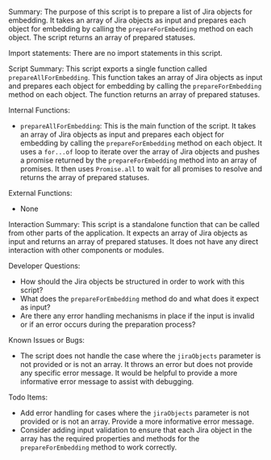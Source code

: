 Summary:
The purpose of this script is to prepare a list of Jira objects for embedding. It takes an array of Jira objects as input and prepares each object for embedding by calling the `prepareForEmbedding` method on each object. The script returns an array of prepared statuses.

Import statements:
There are no import statements in this script.

Script Summary:
This script exports a single function called `prepareAllForEmbedding`. This function takes an array of Jira objects as input and prepares each object for embedding by calling the `prepareForEmbedding` method on each object. The function returns an array of prepared statuses.

Internal Functions:
- `prepareAllForEmbedding`: This is the main function of the script. It takes an array of Jira objects as input and prepares each object for embedding by calling the `prepareForEmbedding` method on each object. It uses a `for...of` loop to iterate over the array of Jira objects and pushes a promise returned by the `prepareForEmbedding` method into an array of promises. It then uses `Promise.all` to wait for all promises to resolve and returns the array of prepared statuses.

External Functions:
- None

Interaction Summary:
This script is a standalone function that can be called from other parts of the application. It expects an array of Jira objects as input and returns an array of prepared statuses. It does not have any direct interaction with other components or modules.

Developer Questions:
- How should the Jira objects be structured in order to work with this script?
- What does the `prepareForEmbedding` method do and what does it expect as input?
- Are there any error handling mechanisms in place if the input is invalid or if an error occurs during the preparation process?

Known Issues or Bugs:
- The script does not handle the case where the `jiraObjects` parameter is not provided or is not an array. It throws an error but does not provide any specific error message. It would be helpful to provide a more informative error message to assist with debugging.

Todo Items:
- Add error handling for cases where the `jiraObjects` parameter is not provided or is not an array. Provide a more informative error message.
- Consider adding input validation to ensure that each Jira object in the array has the required properties and methods for the `prepareForEmbedding` method to work correctly.